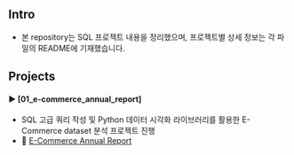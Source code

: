 ####
## Intro
- 본 repository는 SQL 프로젝트 내용을 정리했으며, 프로젝트별 상세 정보는 각 파일의 README에 기재했습니다.
####
## Projects
#### ► [01_e-commerce_annual_report]  
- SQL 고급 쿼리 작성 및 Python 데이터 시각화 라이브러리를 활용한 E-Commerce dataset 분석 프로젝트 진행
- 📌 [E-Commerce Annual Report](https://drive.google.com/file/d/1GmOtYKki2Pe_yD2HCl4fknmf26vY-c1R/view?usp=share_link)
####
